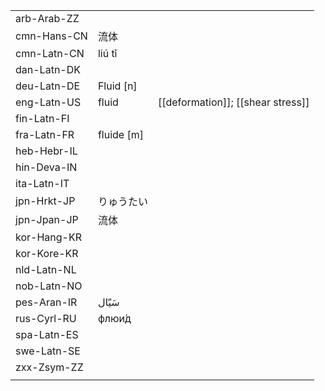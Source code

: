 | | | |
|-|-|-|
| arb-Arab-ZZ |  |  |
| cmn-Hans-CN | 流体 |  |
| cmn-Latn-CN | liú tǐ |  |
| dan-Latn-DK |  |  |
| deu-Latn-DE | Fluid [n] |  |
| eng-Latn-US | fluid | [[deformation]]; [[shear stress]] |
| fin-Latn-FI |  |  |
| fra-Latn-FR | fluide [m] |  |
| heb-Hebr-IL |  |  |
| hin-Deva-IN |  |  |
| ita-Latn-IT |  |  |
| jpn-Hrkt-JP | りゅうたい |  |
| jpn-Jpan-JP | 流体 |  |
| kor-Hang-KR |  |  |
| kor-Kore-KR |  |  |
| nld-Latn-NL |  |  |
| nob-Latn-NO |  |  |
| pes-Aran-IR | سَیّال |  |
| rus-Cyrl-RU | флюи́д |  |
| spa-Latn-ES |  |  |
| swe-Latn-SE |  |  |
| zxx-Zsym-ZZ |  |  |
|  |  |  |
